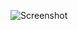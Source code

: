 ![Screenshot](https://raw.githubusercontent.com/Cryakl/Ultimate-RAT-Collection/refs/heads/main/LostDoor/Lost%20Door%20v1.1%20Fix-1/Screenshot.png)

